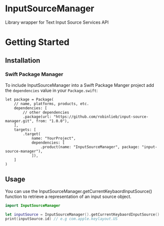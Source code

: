 # InputSourceManager
Library wrapper for Text Input Source Services API

# Getting Started

## Installation

### Swift Package Manager

To include InputSourceManager into a Swift Package Manger project add the `dependencies` value in your `Package.swift`:

```
let package = Package(
    // name, platforms, products, etc.
    dependencies: [
        // other dependencies
        .package(url: "https://github.com/robinlieb/input-source-manager.git", from: "1.0.0"),
    ],
    targets: [
        .target(
            name: "YourProject",
            dependencies: [
                .product(name: "InputSourceManager", package: "input-source-manager"),
            ]),
    ]
)
```

## Usage

You can use the InputSourceManager.getCurrentKeybaordInputSource() function to retrieve a representation of an input source object. 

```swift
import InputSourceManager

let inputSource = InputSourceManager().getCurrentKeybaordInputSource()
print(inputSource.id) // e.g com.apple.keylayout.US
```

